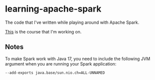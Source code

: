 # learning-apache-spark

The code that I've written while playing around with Apache Spark.

[This](https://www.udemy.com/course/apache-spark-for-java-developers) is the course that I'm working on.

## Notes

To make Spark work with Java 17, you need to include the following JVM argument when you are running your Spark application:

```
--add-exports java.base/sun.nio.ch=ALL-UNNAMED
```
